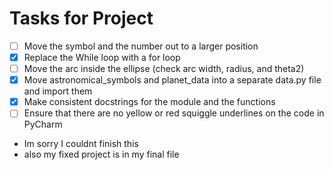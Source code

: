 # Tasks for Project
- [ ] Move the symbol and the number out to a larger position
- [X] Replace the While loop with a for loop
- [ ] Move the arc inside the ellipse (check arc width, radius, and theta2)
- [X] Move astronomical_symbols and planet_data into a separate data.py file and import them
- [X] Make consistent docstrings for the module and the functions
- [ ] Ensure that there are no yellow or red squiggle underlines on the code in PyCharm
* Im sorry I couldnt finish this
* also my fixed project is in my final file
